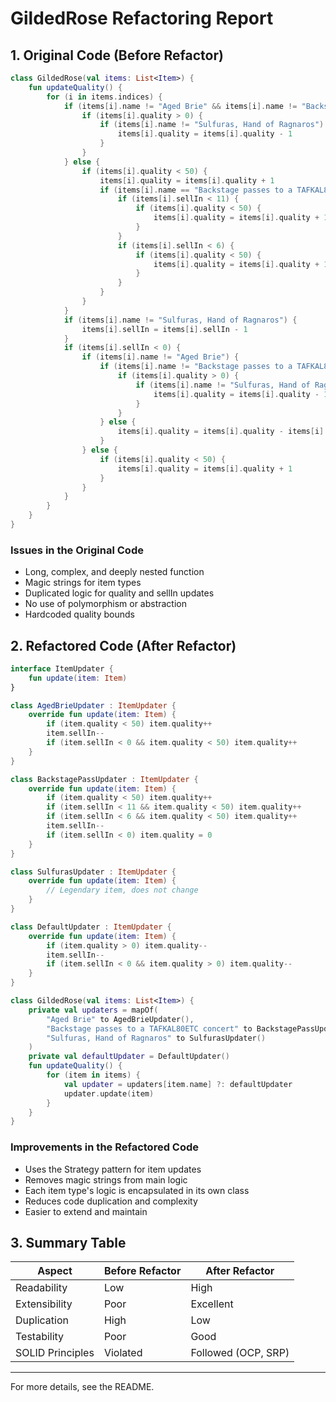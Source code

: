 # GildedRose Refactoring Report

## 1. Original Code (Before Refactor)
```kotlin
class GildedRose(val items: List<Item>) {
    fun updateQuality() {
        for (i in items.indices) {
            if (items[i].name != "Aged Brie" && items[i].name != "Backstage passes to a TAFKAL80ETC concert") {
                if (items[i].quality > 0) {
                    if (items[i].name != "Sulfuras, Hand of Ragnaros") {
                        items[i].quality = items[i].quality - 1
                    }
                }
            } else {
                if (items[i].quality < 50) {
                    items[i].quality = items[i].quality + 1
                    if (items[i].name == "Backstage passes to a TAFKAL80ETC concert") {
                        if (items[i].sellIn < 11) {
                            if (items[i].quality < 50) {
                                items[i].quality = items[i].quality + 1
                            }
                        }
                        if (items[i].sellIn < 6) {
                            if (items[i].quality < 50) {
                                items[i].quality = items[i].quality + 1
                            }
                        }
                    }
                }
            }
            if (items[i].name != "Sulfuras, Hand of Ragnaros") {
                items[i].sellIn = items[i].sellIn - 1
            }
            if (items[i].sellIn < 0) {
                if (items[i].name != "Aged Brie") {
                    if (items[i].name != "Backstage passes to a TAFKAL80ETC concert") {
                        if (items[i].quality > 0) {
                            if (items[i].name != "Sulfuras, Hand of Ragnaros") {
                                items[i].quality = items[i].quality - 1
                            }
                        }
                    } else {
                        items[i].quality = items[i].quality - items[i].quality
                    }
                } else {
                    if (items[i].quality < 50) {
                        items[i].quality = items[i].quality + 1
                    }
                }
            }
        }
    }
}
```

### Issues in the Original Code
- Long, complex, and deeply nested function
- Magic strings for item types
- Duplicated logic for quality and sellIn updates
- No use of polymorphism or abstraction
- Hardcoded quality bounds

## 2. Refactored Code (After Refactor)
```kotlin
interface ItemUpdater {
    fun update(item: Item)
}

class AgedBrieUpdater : ItemUpdater {
    override fun update(item: Item) {
        if (item.quality < 50) item.quality++
        item.sellIn--
        if (item.sellIn < 0 && item.quality < 50) item.quality++
    }
}

class BackstagePassUpdater : ItemUpdater {
    override fun update(item: Item) {
        if (item.quality < 50) item.quality++
        if (item.sellIn < 11 && item.quality < 50) item.quality++
        if (item.sellIn < 6 && item.quality < 50) item.quality++
        item.sellIn--
        if (item.sellIn < 0) item.quality = 0
    }
}

class SulfurasUpdater : ItemUpdater {
    override fun update(item: Item) {
        // Legendary item, does not change
    }
}

class DefaultUpdater : ItemUpdater {
    override fun update(item: Item) {
        if (item.quality > 0) item.quality--
        item.sellIn--
        if (item.sellIn < 0 && item.quality > 0) item.quality--
    }
}

class GildedRose(val items: List<Item>) {
    private val updaters = mapOf(
        "Aged Brie" to AgedBrieUpdater(),
        "Backstage passes to a TAFKAL80ETC concert" to BackstagePassUpdater(),
        "Sulfuras, Hand of Ragnaros" to SulfurasUpdater()
    )
    private val defaultUpdater = DefaultUpdater()
    fun updateQuality() {
        for (item in items) {
            val updater = updaters[item.name] ?: defaultUpdater
            updater.update(item)
        }
    }
}
```

### Improvements in the Refactored Code
- Uses the Strategy pattern for item updates
- Removes magic strings from main logic
- Each item type's logic is encapsulated in its own class
- Reduces code duplication and complexity
- Easier to extend and maintain

## 3. Summary Table
| Aspect                | Before Refactor | After Refactor         |
|-----------------------|-----------------|------------------------|
| Readability           | Low             | High                   |
| Extensibility         | Poor            | Excellent              |
| Duplication           | High            | Low                    |
| Testability           | Poor            | Good                   |
| SOLID Principles      | Violated        | Followed (OCP, SRP)    |

---
For more details, see the README. 